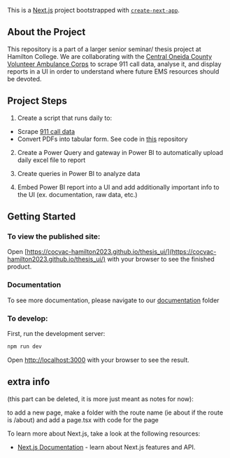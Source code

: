 This is a [Next.js](https://nextjs.org/) project bootstrapped with [`create-next-app`](https://github.com/vercel/next.js/tree/canary/packages/create-next-app).

## About the Project

This repository is a part of a larger senior seminar/ thesis project at Hamilton College. We are collaborating with the [Central Oneida County Volunteer Ambulance Corps](https://www.cocvac.org/) to scrape 911 call data, analyse it, and display reports in a UI in order to understand where future EMS resources should be devoted.

## Project Steps

1. Create a script that runs daily to:

- Scrape [911 call data](https://ocgov.net/departments/emergency-services/911-summary-report/)
- Convert PDFs into tabular form. See code in [this](https://github.com/sydneyetran/COCVAC_code) repository

2. Create a Power Query and gateway in Power BI to automatically upload daily excel file to report

3. Create queries in Power BI to analyze data

4. Embed Power BI report into a UI and add additionally important info to the UI (ex. documentation, raw data, etc.)

## Getting Started

### To view the published site:

Open [https://cocvac-hamilton2023.github.io/thesis_ui/](https://cocvac-hamilton2023.github.io/thesis_ui/) with your browser to see the finished product.

### Documentation

To see more documentation, please navigate to our [documentation](https://github.com/cocvac-hamilton2023/thesis_ui/tree/main/documentation) folder

### To develop:

First, run the development server:

```bash
npm run dev
```

Open [http://localhost:3000](http://localhost:3000) with your browser to see the result.

## extra info

(this part can be deleted, it is more just meant as notes for now):

to add a new page, make a folder with the route name (ie about if the route is /about) and add a page.tsx with code for the page

To learn more about Next.js, take a look at the following resources:

- [Next.js Documentation](https://nextjs.org/docs) - learn about Next.js features and API.
